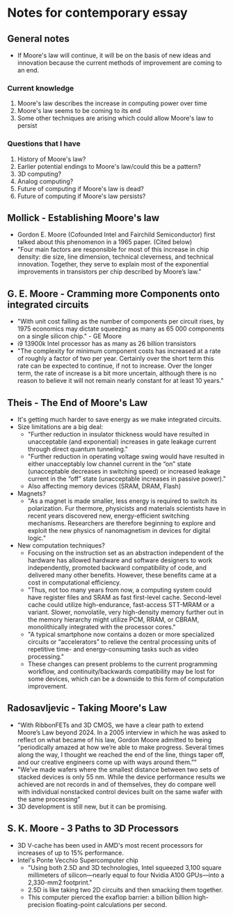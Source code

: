 # Notes for contemporary essay

## General notes

- If Moore's law will continue, it will be on the basis of
new ideas and innovation because the current methods of
improvement are coming to an end.

### Current knowledge

1. Moore's law describes the increase in computing power over time
2. Moore's law seems to be coming to its end
3. Some other techniques are arising which could allow Moore's law
to persist

### Questions that I have

1. History of Moore's law?
2. Earlier potential endings to Moore's law/could this be a pattern?
3. 3D computing?
4. Analog computing?
5. Future of computing if Moore's law is dead?
6. Future of computing if Moore's law persists?

## Mollick - Establishing Moore's law

- Gordon E. Moore (Cofounded Intel and Fairchild Semiconductor)
first talked about this phenomenon in a 1965 paper. (Cited below)
- "Four main factors are responsible for most of
this increase in chip density: die size, line
dimension, technical cleverness, and technical
innovation. Together, they serve to explain
most of the exponential improvements in transistors
per chip described by Moore’s law."

## G. E. Moore - Cramming more Components onto integrated circuits

- "With unit cost falling as the number of components per circuit
rises, by 1975 economics may dictate squeezing as many as 65 000
components on a single silicon chip." - GE Moore
- i9 13900k Intel processor has as many as 26 billion transistors
- "The complexity for minimum component costs has increased at
a rate of roughly a factor of two per year.  Certainly over the
short term this rate can be expected to continue, if not to
increase. Over the longer term, the rate of increase is a bit
more uncertain, although there is no reason to believe it will not
remain nearly constant for at least 10 years."

## Theis - The End of Moore's Law

- It's getting much harder to save energy as we make integrated
circuits.
- Size limitations are a big deal:
  - "Further reduction in insulator thickness would have resulted
  in unacceptable (and exponential) increases in gate leakage
  current through direct quantum tunneling."
  - "Further reduction in operating voltage swing would have
  resulted in either unacceptably low channel current in the
  “on” state (unacceptable decreases in switching speed) or
  increased leakage current in the “off” state (unacceptable
  increases in passive power)."
  - Also affecting memory devices (SRAM, DRAM, Flash)
- Magnets?
  - "As a magnet is made smaller, less
  energy is required to switch its polarization. Fur
  thermore, physicists and materials scientists have
  in recent years discovered new, energy-efficient
  switching mechanisms. Researchers are therefore
  beginning to explore and exploit the new physics of
  nanomagnetism in devices for digital logic."
- New computation techniques?
  - Focusing on the instruction set as an abstraction
  independent of the hardware has allowed
  hardware and software designers to work independently,
  promoted backward compatibility of code,
  and delivered many other benefits. However, these
  benefits came at a cost in computational efficiency.
  - "Thus, not too many years from now, a computing
  system could have register files and SRAM
  as fast first-level cache. Second-level cache could
  utilize high-endurance, fast-access STT-MRAM
  or a variant. Slower, nonvolatile, very high-density
  memory further out in the memory hierarchy might
  utilize PCM, RRAM, or CBRAM, monolithically
  integrated with the processor cores."
  - "A typical smartphone
  now contains a dozen or more specialized circuits
  or “accelerators” to relieve the central processing
  units of repetitive time- and energy-consuming
  tasks such as video processing."
  - These changes can present problems to the current
  programming workflow, and continuity/backwards
  compatibility may be lost for some devices, which can
  be a downside to this form of computation improvement.

## Radosavljevic - Taking Moore's Law

- "With RibbonFETs and 3D CMOS, we have a clear path to
extend Moore’s Law beyond 2024. In a 2005 interview in which
he was asked to reflect on what became of his law, Gordon
Moore admitted to being “periodically amazed at how we’re
able to make progress. Several times along the way, I thought
we reached the end of the line, things taper off, and our creative
engineers come up with ways around them.”"
- "We’ve made wafers where the smallest distance between two
sets of stacked devices is only 55 nm. While the device
performance results we achieved are not records in and of
themselves, they do compare well with individual nonstacked control
devices built on the same wafer with the same processing"
- 3D development is still new, but it can be promising.

## S. K. Moore - 3 Paths to 3D Processors

- 3D V-cache has been used in AMD's most recent processors
for increases of up to 15% performance.
- Intel's Ponte Vecchio Supercomputer chip
  - "Using both 2.5D and 3D technologies, Intel
  squeezed 3,100 square millimeters of
  silicon—nearly equal to four Nvidia A100
  GPUs—into a 2,330-mm2 footprint."
  - 2.5D is like taking two 2D circuits and
  then smacking them together.
  - This computer pierced the exaflop barrier:
  a billion billion high-precision floating-point
  calculations per second.
